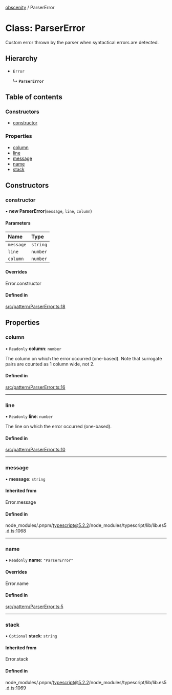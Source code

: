 [obscenity](../README.md) / ParserError

# Class: ParserError

Custom error thrown by the parser when syntactical errors are detected.

## Hierarchy

- `Error`

  ↳ **`ParserError`**

## Table of contents

### Constructors

- [constructor](ParserError.md#constructor)

### Properties

- [column](ParserError.md#column)
- [line](ParserError.md#line)
- [message](ParserError.md#message)
- [name](ParserError.md#name)
- [stack](ParserError.md#stack)

## Constructors

### constructor

• **new ParserError**(`message`, `line`, `column`)

#### Parameters

| Name | Type |
| :------ | :------ |
| `message` | `string` |
| `line` | `number` |
| `column` | `number` |

#### Overrides

Error.constructor

#### Defined in

[src/pattern/ParserError.ts:18](https://github.com/jo3-l/obscenity/blob/da754da/src/pattern/ParserError.ts#L18)

## Properties

### column

• `Readonly` **column**: `number`

The column on which the error occurred (one-based).
Note that surrogate pairs are counted as 1 column wide, not 2.

#### Defined in

[src/pattern/ParserError.ts:16](https://github.com/jo3-l/obscenity/blob/da754da/src/pattern/ParserError.ts#L16)

___

### line

• `Readonly` **line**: `number`

The line on which the error occurred (one-based).

#### Defined in

[src/pattern/ParserError.ts:10](https://github.com/jo3-l/obscenity/blob/da754da/src/pattern/ParserError.ts#L10)

___

### message

• **message**: `string`

#### Inherited from

Error.message

#### Defined in

node_modules/.pnpm/typescript@5.2.2/node_modules/typescript/lib/lib.es5.d.ts:1068

___

### name

• `Readonly` **name**: ``"ParserError"``

#### Overrides

Error.name

#### Defined in

[src/pattern/ParserError.ts:5](https://github.com/jo3-l/obscenity/blob/da754da/src/pattern/ParserError.ts#L5)

___

### stack

• `Optional` **stack**: `string`

#### Inherited from

Error.stack

#### Defined in

node_modules/.pnpm/typescript@5.2.2/node_modules/typescript/lib/lib.es5.d.ts:1069
